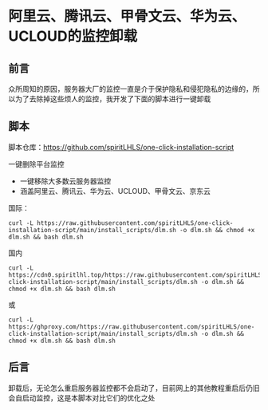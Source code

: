 # 阿里云、腾讯云、甲骨文云、华为云、UCLOUD的监控卸载


## 前言

众所周知的原因，服务器大厂的监控一直是介于保护隐私和侵犯隐私的边缘的，所以为了去除掉这些烦人的监控，我开发了下面的脚本进行一键卸载

## 脚本

脚本仓库：https://github.com/spiritLHLS/one-click-installation-script

一键删除平台监控

- 一键移除大多数云服务器监控
- 涵盖阿里云、腾讯云、华为云、UCLOUD、甲骨文云、京东云

国际：

```
curl -L https://raw.githubusercontent.com/spiritLHLS/one-click-installation-script/main/install_scripts/dlm.sh -o dlm.sh && chmod +x dlm.sh && bash dlm.sh
```

国内

```
curl -L https://cdn0.spiritlhl.top/https://raw.githubusercontent.com/spiritLHLS/one-click-installation-script/main/install_scripts/dlm.sh -o dlm.sh && chmod +x dlm.sh && bash dlm.sh
```

或

```
curl -L https://ghproxy.com/https://raw.githubusercontent.com/spiritLHLS/one-click-installation-script/main/install_scripts/dlm.sh -o dlm.sh && chmod +x dlm.sh && bash dlm.sh
```

## 后言

卸载后，无论怎么重启服务器监控都不会启动了，目前网上的其他教程重启后仍旧会自启动监控，这是本脚本对比它们的优化之处
